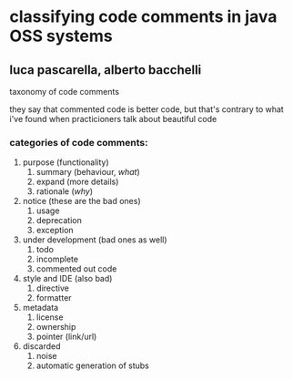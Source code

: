 # classifying code comments in java OSS systems

## luca pascarella, alberto bacchelli

taxonomy of code comments

they say that commented code is better code, but that's contrary to what i've found when practicioners talk about beautiful code


### categories of code comments: 

1. purpose (functionality)
   1. summary (behaviour, *what*)
   2. expand (more details)
   3. rationale (*why*)
2. notice (these are the bad ones)
   1. usage
   2. deprecation
   3. exception
3. under development (bad ones as well)
   1. todo
   2. incomplete
   3. commented out code
4. style and IDE (also bad)
   1. directive
   2. formatter
5. metadata
   1. license
   2. ownership
   3. pointer (link/url)
6. discarded
   1. noise
   2. automatic generation of stubs